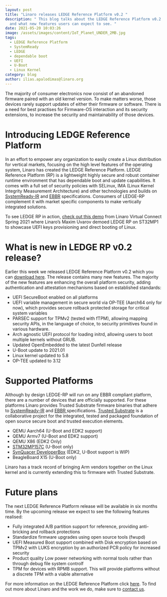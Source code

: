 ```yaml
---
layout: post
title: "Linaro releases LEDGE Reference Platform v0.2 "
description: " This blog talks about the LEDGE Reference Platform v0.2 release
  and what new features users can expect to see. "
date: 2021-05-20 10:03:26
image: /assets/images/content/IoT_Planet_UNDER_2MB.jpg
tags:
  - LEDGE Reference Platform
  - SystemReady
  - LEDGE
  - dependable boot
  - UEFI
  - U-Boot
  - Linux Kernel
category: blog
author: ilias.apalodimas@linaro.org
---
```

The majority of consumer electronics now consist of an abandoned firmware paired with an old kernel version. To make matters worse, those devices rarely support updates of either their firmware or software. There is a need for best practises for Firmware-OS interaction and its security extensions, to increase the security and maintainability of those devices.

# Introducing LEDGE Reference Platform

In an effort to empower any organization to easily create a Linux distribution for vertical markets, focusing on the high level features of the operating system, Linaro has created the LEDGE Reference Platform. LEDGE Reference Platform (RP) is a lightweight highly secure and robust container runtime environment that has dependable boot and update capabilities. It comes with a full set of security policies with SELinux, IMA (Linux Kernel Integrity Measurement Architecture) and other technologies and builds on [SystemReady-IR](https://developer.arm.com/architectures/system-architectures/arm-systemready/ir) and [EBBR](https://arm-software.github.io/ebbr/) specifications. Consumers of LEDGE-RP complement it with market specific components to make vertically integrated solutions.

To see LEDGE RP in action, [check out this demo](https://www.youtube.com/watch?v=otciKqA0hdQ) from Linaro Virtual Connect Spring 2021 where Linaro’s Maxim Uvarov demoed LEDGE RP on ST32MP1 to showcase UEFI keys provisioning and direct booting of Linux.

# What is new in LEDGE RP v0.2 release?

Earlier this week we released LEDGE Reference Platform v0.2 which you can [download here](http://releases.linaro.org/components/ledge/rp-0.2/). The release contains many new features. The majority of the new features are enhancing the overall platform security, adding authentication and attestation mechanisms based on established standards:

* UEFI SecureBoot enabled on all platforms
* UEFI variable management in secure world via OP-TEE (Aarch64 only for now), which provides secure rollback protected storage for critical system variables
* PARSEC support for TPMv2 (tested with fTPM), allowing mapping security APIs, in the language of choice, to security primitives found in various hardware.
* Arch agnostic UEFI protocol for loading initrd, allowing users to boot multiple kernels without GRUB.
* Updated OpenEmbedded to the latest Dunfell release
* U-Boot update to 2021.01
* Linux kernel updated to 5.8
* OP-TEE updated to 3.12

# Supported Platforms

Although by design LEDGE-RP will run on any EBBR compliant platform, there are a number of devices that are officially supported. For these platforms Linaro provides Trusted Substrate firmware binaries that adhere to [SystemReady-IR](https://developer.arm.com/architectures/system-architectures/arm-systemready/ir) and [EBBR ](https://arm-software.github.io/ebbr/)specifications. [Trusted Substrate](/automotive-iot-and-edge-devices/) is a collaborative project for the integrated, tested and packaged foundation of open source secure boot and trusted execution elements.

* QEMU Aarch64 (U-Boot and EDK2 support)
* QEMU Armv7 (U-Boot and EDK2 support)
* QEMU X86 (EDK2 Only)
* [STM32MP157C](https://www.st.com/en/evaluation-tools/stm32mp157c-dk2.html) (U-Boot only)
* [SynQuacer DeveloperBox](https://www.96boards.org/product/developerbox/) (EDK2, U-Boot support is WIP)
* BeagleBoard X15 (U-Boot only)

Linaro has a track record of bringing Arm vendors together on the Linux kernel and is currently extending this to firmware with Trusted Substrate.

# Future plans

The next LEDGE Reference Platform release will be available in six months time. By the upcoming release we expect to see the following features realised:

* Fully integrated A/B partition support for reference, providing anti-bricking and rollback protections
* Standardize firmware upgrades using open source tools (fwupd)
* UEFI Measured Boot support combined with Disk encryption based on TPMv2 with LUKS encryption by an authorized PCR policy for increased security
* Product quality Low power networking with normal tools rather than through debug file system controlf
* TPM for devices with RPMB support. This will provide platforms without a discrete TPM with a viable alternative

For more information on the LEDGE Reference Platform click [here](https://github.com/Linaro/ledge-oe-manifest). To find out more about Linaro and the work we do, make sure to [contact us](https://www.linaro.org/contact/).
